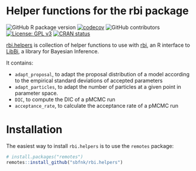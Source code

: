 Helper functions for the rbi package
================

<!-- badges: start -->

![GitHub R package
version](https://img.shields.io/github/r-package/v/sbfnk/rbi.helpers)
[![codecov](https://codecov.io/github/sbfnk/rbi.helpers/branch/master/graphs/badge.svg)](https://codecov.io/github/sbfnk/rbi.helpers)
![GitHub
contributors](https://img.shields.io/github/contributors/sbfnk/rbi.helpers)
[![License: GPL
v3](https://img.shields.io/badge/License-GPLv3-blue.svg)](https://www.gnu.org/licenses/gpl-3.0)
[![CRAN
status](https://www.r-pkg.org/badges/version/rbi.helpers)](https://CRAN.R-project.org/package=rbi.helpers)
<!-- badges: end -->

[rbi.helpers](https://github.com/sbfnk/rbi.helpers) is collection of
helper functions to use with [rbi](https://github.com/sbfnk/rbi), an R
interface to [LibBi](https://github.com/lawmurray/LibBi), a library for
Bayesian Inference.

It contains:

- `adapt_proposal`, to adapt the proposal distribution of a model
  according to the empirical standard deviations of accepted parameters
- `adapt_particles`, to adapt the number of particles at a given point
  in parameter space.
- `DIC`, to compute the DIC of a pMCMC run
- `acceptance_rate`, to calculate the acceptance rate of a pMCMC run

# Installation

The easiest way to install `rbi.helpers` is to use the `remotes`
package:

``` r
# install.packages("remotes")
remotes::install_github("sbfnk/rbi.helpers")
```
